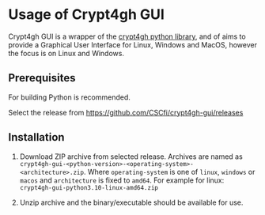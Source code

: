 # Usage of Crypt4gh GUI

Crypt4gh GUI is a wrapper of the [crypt4gh python library](https://github.com/EGA-archive/crypt4gh), and of aims to provide a Graphical User Interface for Linux, Windows and MacOS, however the focus is on Linux and Windows.

## Prerequisites

For building Python is recommended.

Select the release from https://github.com/CSCfi/crypt4gh-gui/releases

## Installation

1. Download ZIP archive from selected release. Archives are named as `crypt4gh-gui-<python-version>-<operating-system>-<architecture>.zip`.
Where `operating-system` is one of `linux`, `windows` or `macos` and `architecture` is fixed to `amd64`. For example for linux: `crypt4gh-gui-python3.10-linux-amd64.zip`

2. Unzip archive and the binary/executable should be available for use.
